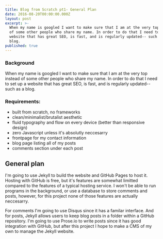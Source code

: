 ```yaml
---
title: Blog from Scratch pt1- General Plan
date: 2016-08-20T00:00:00.000Z
layout: post
excerpt: >-
  When my name is googled I want to make sure that I am at the very top instead
  of some other people who share my name. In order to do that I need to set up a
  website that has great SEO, is fast, and is regularly updated-- such as a
  blog.
published: true
---
```


### Background
When my name is googled I want to make sure that I am at the very top instead of some other people who share my name. In order to do that I need to set up a website that has great SEO, is fast, and is regularly updated-- such as a blog.

### Requirements:
-	built from scratch, no frameworks
-	clean/minimalist/brutalist aesthetic
-	fluid typography and flow on every device (better than responsive design)
-	zero Javascript unless it's absolutly neccesarry
-	frontpage for my contact information
-	blog page listing all of my posts
-	comments section under each post

## General plan
I'm going to use Jekyll to build the website and GitHub Pages to host it. Hosting with GitHub is free, but it's features are somewhat limitted compared to the features of a typical hosting service. I won't be able to run programs in the background, or use a database to store comments and posts, however, for this project none of those features are actually neccesarry.

For comments I'm going to use Disqus since it has a familar interface. And for posts, Jekyll allows users to keep blog posts in a folder within a GitHub repository. I'm going to use Prose.io to write posts since it has good integration with GitHub, but after this project I hope to make a CMS of my own to manage the Jekyll website.
